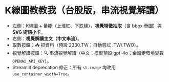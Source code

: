 # K線圖教教我（台股版，串流視覺解讀）

- 左側：K線圖 + 量能（上漲紅、下跌綠），**視覺特徵抽取**（含 bbox 疊圖）與 **SVG 術語小卡**。
- 右側：**視覺解讀主文（中文串流）**。
- 取數按鈕：📥 抓資料（預設 2330.TW；自動嘗試 .TW/.TWO）。
- 視覺解讀按鈕：🔍 串流視覺解讀（中文；模型預設 gpt-4o；金鑰走環境變數 `OPENAI_API_KEY`）。
- Streamlit deprecation 修正：所有 `st.image` 均改用 `use_container_width=True`。

